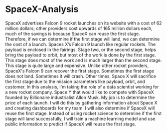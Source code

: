 # SpaceX-Analysis

SpaceX advertises Falcon 9 rocket launches on its website with a cost of 62 million dollars; other providers cost upwards of 165 million dollars each, much of the savings is because SpaceX can reuse the first stage. Therefore, if we can determine if the first stage will land, we can determine the cost of a launch. Spaces X’s Falcon 9 launch like regular rockets. The payload is enclosed in the fairings. Stage two, or the second stage, helps bring the payload to orbit, but most of the work is done by the first stage. This stage does most of the work and is much larger than the second stage. This stage is quite large and expensive. Unlike other rocket providers, SpaceX's Falcon 9 can recover the first stage. Sometimes the first stage does not land. Sometimes it will crash. Other times, Space X will sacrifice the first stage due to the mission parameters like payload, orbit, and customer. In this analysis, i'm taking the role of a data scientist working for a new rocket company. Space Y that would like to compete with SpaceX founded by Billionaire industrialist Allon Musk. My job is to determine the price of each launch. I will do this by gathering information about Space X and creating dashboards for my team. I will also determine if SpaceX will reuse the first stage. Instead of using rocket science to determine if the first stage will land successfully, I will train a machine learning model and use public information to predict if SpaceX will reuse the first stage.
